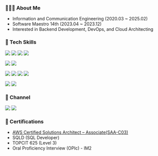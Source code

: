 ### 👩🏻‍💻 About Me
- Information and Communication Engineering (2020.03 ~ 2025.02)
- Software Maestro 14th (2023.04 ~ 2023.12)
- Interested in Backend Development, DevOps, and Cloud Architecting

### 📖 Tech Skills
<a target="_blank"><img src="https://img.shields.io/badge/java-%23ED8B00.svg?style=for-the-badge&logo=openjdk&logoColor=white"/></a>
<a target="_blank"><img src="https://img.shields.io/badge/Spring-6DB33F?style=for-the-badge&logo=Spring&logoColor=white"/></a>
<a target="_blank"><img src="https://img.shields.io/badge/JPA-59666C?style=for-the-badge&logo=Hibernate&logoColor=white"/></a>
<a target="_blank"><img src="https://img.shields.io/badge/JUnit-25A162?style=for-the-badge&logo=JUnit5&logoColor=white"/></a>

<a target="_blank"><img src="https://img.shields.io/badge/python-3670A0?style=for-the-badge&logo=python&logoColor=white"/></a>
<a target="_blank"><img src="https://img.shields.io/badge/FastAPI-005571?style=for-the-badge&logo=fastapi"/></a>

<a target="_blank"><img src="https://img.shields.io/badge/Docker-2496ED?style=for-the-badge&logo=docker&logoColor=white"/></a>
<a target="_blank"><img src="https://img.shields.io/badge/kubernetes-%23326ce5.svg?style=for-the-badge&logo=kubernetes&logoColor=white"/></a>
<a target="_blank"><img src="https://img.shields.io/badge/AWS-%23FF9900.svg?style=for-the-badge&logo=amazon-aws&logoColor=white"/></a>
<a target="_blank"><img src="https://img.shields.io/badge/Github Actions-2088FF?style=for-the-badge&logo=GithubActions&logoColor=white"/></a>

<a target="_blank"><img src="https://img.shields.io/badge/MySQL-4479A1?style=for-the-badge&logo=mysql&logoColor=white"/></a>
<a target="_blank"><img src="https://img.shields.io/badge/Redis-DC382D?style=for-the-badge&logo=redis&logoColor=white"/></a>

### 💌 Channel
<a href="https://leeeeeyeon-dev.tistory.com/"><img src="https://img.shields.io/badge/Tech Blog-000000?style=for-the-badge&logo=tistory&logoColor=white"/></a>
<a href="https://www.linkedin.com/in/%EC%A0%95%EC%97%B0-%EC%9D%B4-913994272/" target="_blank"><img src="https://img.shields.io/badge/Linkedin-0A66C2?style=for-the-badge&logo=Linkedin&logoColor=white"/></a>

### 🎫 Certifications
- [AWS Certified Solutions Architect – Associate(SAA-C03)](https://www.credly.com/badges/f53786cb-4ecc-4d58-82a1-055119c93d0d/linked_in?t=scztk7)
- SQLD (SQL Developer)
- TOPCIT 625 (Level 3)
- Oral Proficiency Interview (OPIc) - IM2

<br>

<!-- [![Anurag's GitHub stats](https://github-readme-stats.vercel.app/api?username=leeeeeyeon)](https://github.com/anuraghazra/github-readme-stats) -->

